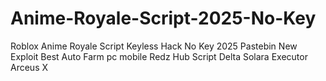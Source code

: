 # Anime-Royale-Script-2025-No-Key
Roblox Anime Royale Script Keyless Hack No Key 2025 Pastebin New Exploit Best Auto Farm pc mobile Redz Hub Script Delta Solara Executor Arceus X
